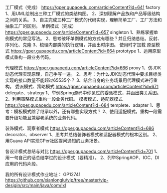 工厂模式（完成）	https://gper.gupaoedu.com/articleContent?id=641			factory
	1、用UML绘制出三种工厂模式的类结构图。
	2、深刻理解产品族和产品等级结构之间的关系。
	3、自主完成三种工厂模式的代码实现，理解简单工厂、工厂方法和抽象工厂的区别。
单例模式（完成）	https://gper.gupaoedu.com/articleContent?id=657			singleton
	1、熟练掌握单例模式的常见写法。
	2、思考破坏单例模式的方式有哪些？并且归纳总结。反射、序列化、克隆
	3、梳理内部类的执行逻辑，并画出时序图。 使用时才加载
原型模式		https://gper.gupaoedu.com/articleContent?id=664			prototype
	1、运用原型模式重构一段业务代码。

代理模式		https://gper.gupaoedu.com/articleContent?id=666			proxy
1、仿JDK动态代理实现原理，自己手写一遍。
2、思考：为什么JDK动态代理中要求目标类实现的接口数量不能超过65535个？
3、结合自身的业务场景用代理模式进行重构。
委派模式、策略模式	https://gper.gupaoedu.com/articleContent?id=671		delegate、strategy
	1、举例Spring源码中你见过的委派模式，并画出类关系图。
	2、利用策略模式重构一段业务代码。
模板模式、适配器模式	https://gper.gupaoedu.com/articleContent?id=684		templete、adapter
	1、思考：模板模式除了继承以外，还有哪些实现方式？
	2、使用适配模式，重构一段需要升级功能且兼容老系统的业务代码。

装饰模式、观察者模式	https://gper.gupaoedu.com/articleContent?id=686		decorator、observer
1、思考并总结装饰者模式和适配器模式的根本区别。
2、用Guava API实现GPer社区提问通知的业务场景。

各设计模式总结与对比	https://gper.gupaoedu.com/articleContent?id=701
1、用一句自己的话总结学过的设计模式（要精准）。
2、列举SpringAOP、IOC、DI应用的代码片段。





我的所有设计模式作业地址：
GP12741 https://github.com/xianlonglu/vip/tree/master/vip-desigin/src/main/java/com/lxl